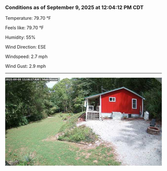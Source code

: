 ### Conditions as of September 9, 2025 at 12:04:12 PM CDT 

Temperature: 79.70 &deg;F

Feels like: 79.70 &deg;F

Humidity: 55%

Wind Direction: ESE

Windspeed: 2.7 mph

Wind Gust: 2.9 mph

---

<img src="./images/latest.jpeg"/>

